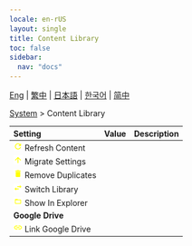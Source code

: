 ```yaml
---
locale: en-rUS
layout: single
title: Content Library
toc: false
sidebar:
  nav: "docs"
---
```

[Eng](/dancexr/menu/2025.4/system/library) | [繁中](/tw/dancexr/menu/2025.4/system/library) | [日本語](/jp/dancexr/menu/2025.4/system/library) | [한국어](/kr/dancexr/menu/2025.4/system/library) | [简中](/zh/dancexr/menu/2025.4/system/library)

[System](../menu#System) > Content Library



| Setting | Value | Description |
| :--- | --- | :--- |
|<nobr><img src="/images/icon/ic_refresh.png" alt="refresh icon"/> Refresh Content</nobr>|| 
|<nobr><img src="/images/icon/ic_up.png" alt="up icon"/> Migrate Settings</nobr>|| 
|<nobr><img src="/images/icon/ic_delete.png" alt="delete icon"/> Remove Duplicates</nobr>|| 
|<nobr><img src="/images/icon/ic_replace.png" alt="replace icon"/> Switch Library</nobr>|| 
|<nobr><img src="/images/icon/ic_folder_open.png" alt="folder open icon"/> Show In Explorer</nobr>|| 
|<nobr> <b>Google Drive</b></nobr>|| 
|<nobr><img src="/images/icon/ic_linked.png" alt="linked icon"/> Link Google Drive</nobr>|| 
